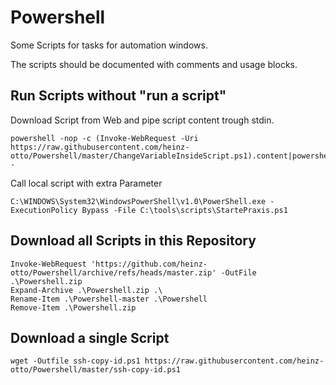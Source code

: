 # Powershell
Some Scripts for tasks for automation windows.

The scripts should be documented with comments and usage blocks.

## Run Scripts without "run a script"
Download Script from Web and pipe script content trough stdin.
```
powershell -nop -c (Invoke-WebRequest -Uri https://raw.githubusercontent.com/heinz-otto/Powershell/master/ChangeVariableInsideScript.ps1).content|powershell -
```
Call local script with extra Parameter
```
C:\WINDOWS\System32\WindowsPowerShell\v1.0\PowerShell.exe -ExecutionPolicy Bypass -File C:\tools\scripts\StartePraxis.ps1
```
## Download all Scripts in this Repository
```
Invoke-WebRequest 'https://github.com/heinz-otto/Powershell/archive/refs/heads/master.zip' -OutFile .\Powershell.zip
Expand-Archive .\Powershell.zip .\
Rename-Item .\Powershell-master .\Powershell
Remove-Item .\Powershell.zip
```
## Download a single Script
```
wget -Outfile ssh-copy-id.ps1 https://raw.githubusercontent.com/heinz-otto/Powershell/master/ssh-copy-id.ps1
```
